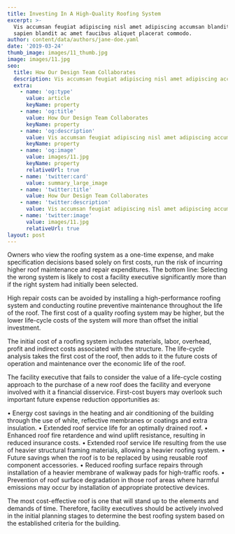 ```yaml
---
title: Investing In A High-Quality Roofing System
excerpt: >-
  Vis accumsan feugiat adipiscing nisl amet adipiscing accumsan blandit accumsan
  sapien blandit ac amet faucibus aliquet placerat commodo.
author: content/data/authors/jane-doe.yaml
date: '2019-03-24'
thumb_image: images/11_thumb.jpg
image: images/11.jpg
seo:
  title: How Our Design Team Collaborates
  description: Vis accumsan feugiat adipiscing nisl amet adipiscing accumsan.
  extra:
    - name: 'og:type'
      value: article
      keyName: property
    - name: 'og:title'
      value: How Our Design Team Collaborates
      keyName: property
    - name: 'og:description'
      value: Vis accumsan feugiat adipiscing nisl amet adipiscing accumsan.
      keyName: property
    - name: 'og:image'
      value: images/11.jpg
      keyName: property
      relativeUrl: true
    - name: 'twitter:card'
      value: summary_large_image
    - name: 'twitter:title'
      value: How Our Design Team Collaborates
    - name: 'twitter:description'
      value: Vis accumsan feugiat adipiscing nisl amet adipiscing accumsan.
    - name: 'twitter:image'
      value: images/11.jpg
      relativeUrl: true
layout: post
---
```

Owners who view the roofing system as a one-time expense, and make specification decisions based solely on first costs, run the risk of incurring higher roof maintenance and repair expenditures. The bottom line: Selecting the wrong system is likely to cost a facility executive significantly more than if the right system had initially been selected.

High repair costs can be avoided by installing a high-performance roofing system and conducting routine preventive maintenance throughout the life of the roof. The first cost of a quality roofing system may be higher, but the lower life-cycle costs of the system will more than offset the initial investment.

The initial cost of a roofing system includes materials, labor, overhead, profit and indirect costs associated with the structure. The life-cycle analysis takes the first cost of the roof, then adds to it the future costs of operation and maintenance over the economic life of the roof.

The facility executive that fails to consider the value of a life-cycle costing approach to the purchase of a new roof does the facility and everyone involved with it a financial disservice. First-cost buyers may overlook such important future expense reduction opportunities as:

• Energy cost savings in the heating and air conditioning of the building through the use of white, reflective membranes or coatings and extra insulation.
• Extended roof service life for an optimally drained roof.
• Enhanced roof fire retardence and wind uplift resistance, resulting in reduced insurance costs.
• Extended roof service life resulting from the use of heavier structural framing materials, allowing a heavier roofing system.
• Future savings when the roof is to be replaced by using reusable roof component accessories.
• Reduced roofing surface repairs through installation of a heavier membrane of walkway pads for high-traffic roofs.
• Prevention of roof surface degradation in those roof areas where harmful emissions may occur by installation of appropriate protective devices.

The most cost-effective roof is one that will stand up to the elements and demands of time. Therefore, facility executives should be actively involved in the initial planning stages to determine the best roofing system based on the established criteria for the building.


